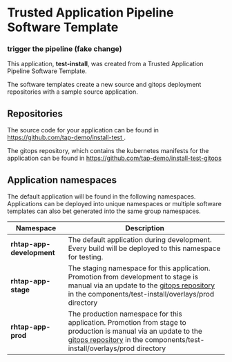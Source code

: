 # Trusted Application Pipeline Software Template

### trigger the pipeline (fake change)

This application, **test-install**, was created from a Trusted Application Pipeline Software Template.

The software templates create a new source and gitops deployment repositories with a sample source application. 

## Repositories

The source code for your application can be found in [https://github.com/tap-demo/install-test ](https://github.com/tap-demo/install-test ).
 
The gitops repository, which contains the kubernetes manifests for the application can be found in 
[https://github.com/tap-demo/install-test-gitops ](https://github.com/tap-demo/install-test-gitops ) 

## Application namespaces 

The default application will be found in the following namespaces. Applications can be deployed into unique namespaces or multiple software templates can also bet generated into the same group namespaces.  

|  Namespace   |  Description   |  
| -------- | -------- |   
| **rhtap-app-development** | The default application during development. Every build will be deployed to this namespace for testing. | 
| **rhtap-app-stage** | The staging namespace for this application. Promotion from development to stage is manual via an update to the [gitops repository](https://github.com/tap-demo/install-test-gitops ) in the components/test-install/overlays/prod directory |  
| **rhtap-app-prod** | The production namespace for this application. Promotion from stage to production is manual via an update to the [gitops repository](https://github.com/tap-demo/install-test-gitops ) in the components/test-install/overlays/prod directory | 

